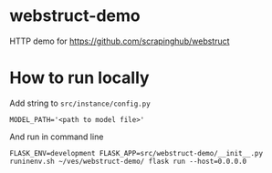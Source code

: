 # webstruct-demo
HTTP demo for https://github.com/scrapinghub/webstruct

# How to run locally

Add string to `src/instance/config.py`

```
MODEL_PATH='<path to model file>'
```

And run in command line

```
FLASK_ENV=development FLASK_APP=src/webstruct-demo/__init__.py runinenv.sh ~/ves/webstruct-demo/ flask run --host=0.0.0.0
```
